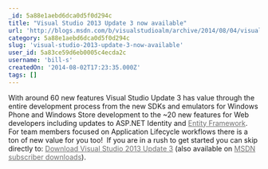 ```yaml
---
_id: 5a88e1aebd6dca0d5f0d294c
title: "Visual Studio 2013 Update 3 now available"
url: 'http://blogs.msdn.com/b/visualstudioalm/archive/2014/08/04/visual-studio-2013-update-3-now-available.aspx'
category: 5a88e1aebd6dca0d5f0d294c
slug: 'visual-studio-2013-update-3-now-available'
user_id: 5a83ce59d6eb0005c4ecda2c
username: 'bill-s'
createdOn: '2014-08-02T17:23:35.000Z'
tags: []
---
```


With around 60 new features Visual Studio Update 3 has value through the entire development process from the new SDKs and emulators for Windows Phone and Windows Store development to the ~20 new features for Web developers including updates to ASP.NET Identity and <a style="color: #707070;" href="http://blogs.msdn.com/b/adonet/archive/2014/08/04/vs2013-update-3-and-entity-framework.aspx">Entity Framework</a>.  For team members focused on Application Lifecycle workflows there is a ton of new value for you too!  If you are in a rush to get started you can skip directly to: <a style="color: #707070;" href="http://www.microsoft.com/en-us/download/details.aspx?id=43721">Download Visual Studio 2013 Update 3</a> (also available on <a style="color: #707070;" href="http://msdn.microsoft.com/en-US/subscriptions/downloads/">MSDN subscriber downloads</a>).
